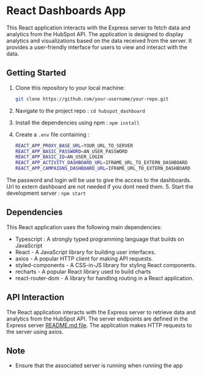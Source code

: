 # React Dashboards App

This React application interacts with the Express server to fetch data and analytics from the HubSpot API. The application is designed to display analytics and visualizations based on the data received from the server. It provides a user-friendly interface for users to view and interact with the data.

## Getting Started

1. Clone this repository to your local machine:

   ```bash
   git clone https://github.com/your-username/your-repo.git
2. Navigate to the project repo : `cd hubspot_dashboard`
3. Install the dependencies using npm : `npm install`
4. Create a `.env` file containing :
   ```bash
   REACT_APP_PROXY_BASE_URL=YOUR_URL_TO_SERVER
   REACT_APP_BASIC_PASSWORD=AN_USER_PASSWORD
   REACT_APP_BASIC_ID=AN_USER_LOGIN
   REACT_APP_ACTIVITY_DASHBOARD_URL=IFRAME_URL_TO_EXTERN_DASHBOARD
   REACT_APP_CAMPAIGNS_DASHBOARD_URL=IFRAME_URL_TO_EXTERN_DASHBOARD
The password and login will be use to give the access to the dashboards. Url to extern dashboard are not needed if you dont need them.
5. Start the development server : `npm start`

## Dependencies

This React application uses the following main dependencies:
- Typescript : A strongly typed programming language that builds on JavaScript
- React - A JavaScript library for building user interfaces.
- axios - A popular HTTP client for making API requests.
- styled-components - A CSS-in-JS library for styling React components.
- recharts - A popular React library used to build charts
- react-router-dom - A library for handling routing in a React application.

## API Interaction

The React application interacts with the Express server to retrieve data and analytics from the HubSpot API. The server endpoints are defined in the Express server [README.md file](https://github.com/guilhem-cros/Stride-Hubspot-Proxy). The application makes HTTP requests to the server using axios.

## Note

- Ensure that the associated server is running when running the app
